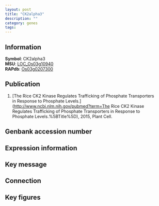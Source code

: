 ```yaml
---
layout: post
title: "CK2alpha3"
description: ""
category: genes
tags: 
---
```


## Information
__Symbol__: CK2alpha3  
__MSU__: [LOC_Os03g10940](http://rice.plantbiology.msu.edu/cgi-bin/ORF_infopage.cgi?orf=LOC_Os03g10940)  
__RAPdb__: [Os03g0207300](http://rapdb.dna.affrc.go.jp/viewer/gbrowse_details/irgsp1?name=Os03g0207300)  

## Publication
1. [The Rice CK2 Kinase Regulates Trafficking of Phosphate Transporters in Response to Phosphate Levels.](http://www.ncbi.nlm.nih.gov/pubmed?term=The Rice CK2 Kinase Regulates Trafficking of Phosphate Transporters in Response to Phosphate Levels.%5BTitle%5D), 2015, Plant Cell.

## Genbank accession number

## Expression information

## Key message

## Connection

## Key figures


